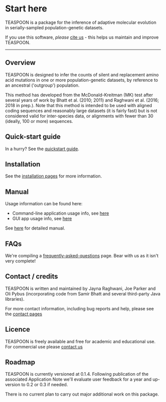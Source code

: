 # Start here

TEASPOON is a package for the inference of adaptive molecular evolution in serially-sampled population-genetic datasets.

If you use this software, *please* [cite us](citation.md) - this helps us maintain and improve TEASPOON.

---

## Overview

TEASPOON is designed to infer the counts of silent and replacement amino acid mutations in one or more population-genetic datasets, by reference to an ancestral ('outgroup') population.

This method has developed from the McDonald-Kreitman (MK) test after several years of work by Bhatt et al. (2010; 2011) and Raghwani et al. (2016; 2018 in prep.). Note that this method is intended to be used with aligned coding sequences and reasonably large datasets (it is fairly fast) but is not considered valid for inter-species data, or alignments with fewer than 30 (ideally, 100 or more) sequences.

## Quick-start guide

In a hurry? See the [quickstart guide](quickstart.md).

## Installation

See the [installation pages](installation.md) for more information.

## Manual

Usage information can be found here:

 - Command-line application usage info, see [here](Usage-CLI.md)
 - GUI app usage info, see [here](Usage-GUI.md)

See [here](manual.md) for detailed manual.

## FAQs

We're compiling a [frequently-asked-questions](FAQ.md) page. Bear with us as it isn't very complete! 

## Contact / credits

TEASPOON is written and maintained by Jayna Raghwani, Joe Parker and Oli Pybus (incorporating code from Samir Bhatt and several third-party Java libraries).

For more contact information, including bug reports and help, please see the [contact pages](contact.md)

## Licence

TEASPOON is freely available and free for academic and educational use. For commercial use please [contact us](contact.md)

## Roadmap

TEASPOON is currently versioned at 0.1.4. Following publication of the associated Application Note we'll evaluate user feedback for a year and up-version to 0.2 or 0.3 if needed.

There is no current plan to carry out major additional work on this package.
